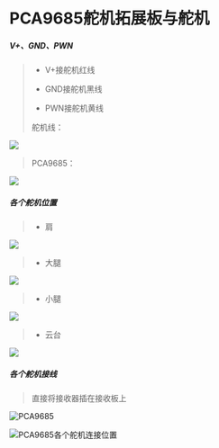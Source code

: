 # PCA9685舵机拓展板与舵机

##### V+、GND、PWN

>- V+接舵机红线
>
>- GND接舵机黑线
>
>- PWN接舵机黄线
>
>舵机线：

![](/pic/ch6/6.3/1.png) 

>PCA9685：

![](/pic/ch6/6.3/2.png) 

##### 各个舵机位置

>* 肩

![](/pic/ch6/6.3/3.png) 

>* 大腿

![](/pic/ch6/6.3/4.png) 

>* 小腿

![](/pic/ch6/6.3/5.png) 

>* 云台

![](/pic/ch6/6.3/6.png) 

##### 各个舵机接线

>直接将接收器插在接收板上  

![PCA9685](/pic/ch6/6.3/7.png) 

![PCA9685各个舵机连接位置](/pic/ch6/6.3/8.png) 